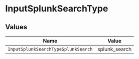 # InputSplunkSearchType


## Values

| Name                                | Value                               |
| ----------------------------------- | ----------------------------------- |
| `InputSplunkSearchTypeSplunkSearch` | splunk_search                       |